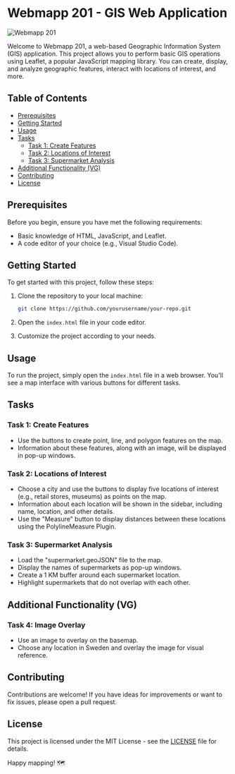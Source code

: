 # Webmapp 201 - GIS Web Application

![Webmapp 201](https://placekitten.com/200/100)

Welcome to Webmapp 201, a web-based Geographic Information System (GIS) application. This project allows you to perform basic GIS operations using Leaflet, a popular JavaScript mapping library. You can create, display, and analyze geographic features, interact with locations of interest, and more.

## Table of Contents

- [Prerequisites](#prerequisites)
- [Getting Started](#getting-started)
- [Usage](#usage)
- [Tasks](#tasks)
  - [Task 1: Create Features](#task-1-create-features)
  - [Task 2: Locations of Interest](#task-2-locations-of-interest)
  - [Task 3: Supermarket Analysis](#task-3-supermarket-analysis)
- [Additional Functionality (VG)](#additional-functionality-vg)
- [Contributing](#contributing)
- [License](#license)

## Prerequisites

Before you begin, ensure you have met the following requirements:
- Basic knowledge of HTML, JavaScript, and Leaflet.
- A code editor of your choice (e.g., Visual Studio Code).

## Getting Started

To get started with this project, follow these steps:

1. Clone the repository to your local machine:

   ```bash
   git clone https://github.com/yourusername/your-repo.git
   ```

2. Open the `index.html` file in your code editor.

3. Customize the project according to your needs.

## Usage

To run the project, simply open the `index.html` file in a web browser. You'll see a map interface with various buttons for different tasks.

## Tasks

### Task 1: Create Features

- Use the buttons to create point, line, and polygon features on the map.
- Information about these features, along with an image, will be displayed in pop-up windows.

### Task 2: Locations of Interest

- Choose a city and use the buttons to display five locations of interest (e.g., retail stores, museums) as points on the map.
- Information about each location will be shown in the sidebar, including name, location, and other details.
- Use the "Measure" button to display distances between these locations using the PolylineMeasure Plugin.

### Task 3: Supermarket Analysis

- Load the "supermarket.geoJSON" file to the map.
- Display the names of supermarkets as pop-up windows.
- Create a 1 KM buffer around each supermarket location.
- Highlight supermarkets that do not overlap with each other.

## Additional Functionality (VG)

### Task 4: Image Overlay

- Use an image to overlay on the basemap.
- Choose any location in Sweden and overlay the image for visual reference.


## Contributing

Contributions are welcome! If you have ideas for improvements or want to fix issues, please open a pull request.

## License

This project is licensed under the MIT License - see the [LICENSE](LICENSE) file for details.

Happy mapping! 🗺️
